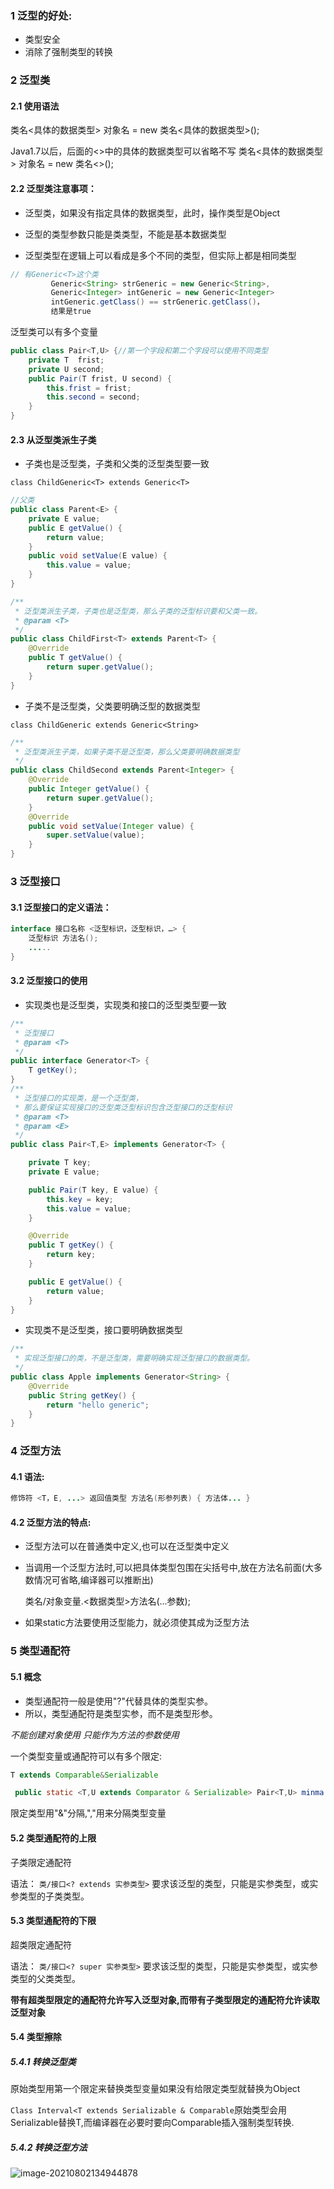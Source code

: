 ### 1 泛型的好处:

- 类型安全
- 消除了强制类型的转换

### 2 泛型类

#### 2.1 使用语法

类名<具体的数据类型> 对象名 = new 类名<具体的数据类型>();

Java1.7以后，后面的<>中的具体的数据类型可以省略不写
类名<具体的数据类型> 对象名 = new 类名<>(); 

#### 2.2 泛型类注意事项：

- 泛型类，如果没有指定具体的数据类型，此时，操作类型是Object

- 泛型的类型参数只能是类类型，不能是基本数据类型

- 泛型类型在逻辑上可以看成是多个不同的类型，但实际上都是相同类型

  


```java
// 有Generic<T>这个类
		 Generic<String> strGeneric = new Generic<String>,
		 Generic<Integer> intGeneric = new Generic<Integer>
		 intGeneric.getClass() == strGeneric.getClass()，
		 结果是true

```

泛型类可以有多个变量

```java
public class Pair<T,U> {//第一个字段和第二个字段可以使用不同类型
    private T  frist;
    private U second;
    public Pair(T frist, U second) {
        this.frist = frist;
        this.second = second;
    }
}
```

#### 2.3 从泛型类派生子类

-  子类也是泛型类，子类和父类的泛型类型要一致

`class ChildGeneric<T> extends Generic<T>`

```java
//父类
public class Parent<E> {
    private E value;
    public E getValue() {
        return value;
    }
    public void setValue(E value) {
        this.value = value;
    }
}

/**
 * 泛型类派生子类，子类也是泛型类，那么子类的泛型标识要和父类一致。
 * @param <T>
 */
public class ChildFirst<T> extends Parent<T> {
    @Override
    public T getValue() {
        return super.getValue();
    }
}

```

- 子类不是泛型类，父类要明确泛型的数据类型

`class ChildGeneric extends Generic<String>`

```java
/**
 * 泛型类派生子类，如果子类不是泛型类，那么父类要明确数据类型
 */
public class ChildSecond extends Parent<Integer> {
    @Override
    public Integer getValue() {
        return super.getValue();
    }
    @Override
    public void setValue(Integer value) {
        super.setValue(value);
    }
}

```

### 3 泛型接口

#### 3.1 泛型接口的定义语法：

```Java
interface 接口名称 <泛型标识，泛型标识，…> {
	泛型标识 方法名(); 
	.....
}
```

#### 3.2 泛型接口的使用

- 实现类也是泛型类，实现类和接口的泛型类型要一致

```Java
/**
 * 泛型接口
 * @param <T>
 */
public interface Generator<T> {
    T getKey();
}
/**
 * 泛型接口的实现类，是一个泛型类，
 * 那么要保证实现接口的泛型类泛型标识包含泛型接口的泛型标识
 * @param <T>
 * @param <E>
 */
public class Pair<T,E> implements Generator<T> {

    private T key;
    private E value;

    public Pair(T key, E value) {
        this.key = key;
        this.value = value;
    }

    @Override
    public T getKey() {
        return key;
    }

    public E getValue() {
        return value;
    }
}

```

- 实现类不是泛型类，接口要明确数据类型

```java
/**
 * 实现泛型接口的类，不是泛型类，需要明确实现泛型接口的数据类型。
 */
public class Apple implements Generator<String> {
    @Override
    public String getKey() {
        return "hello generic";
    }
}

```

### 4 泛型方法

#### 4.1 语法:

```java
修饰符 <T，E, ...> 返回值类型 方法名(形参列表) { 方法体... }
```

#### 4.2 泛型方法的特点:

- 泛型方法可以在普通类中定义,也可以在泛型类中定义

- 当调用一个泛型方法时,可以把具体类型包围在尖括号中,放在方法名前面(大多数情况可省略,编译器可以推断出)

   类名/对象变量.<数据类型>方法名(...参数);

- 如果static方法要使用泛型能力，就必须使其成为泛型方法

### 5 类型通配符

#### 5.1 概念

- 类型通配符一般是使用"?"代替具体的类型实参。
- 所以，类型通配符是类型实参，而不是类型形参。



 *不能创建对象使用          只能作为方法的参数使用*



一个类型变量或通配符可以有多个限定:

```java
T extends Comparable&Serializable
```

```java
 public static <T,U extends Comparator & Serializable> Pair<T,U> minma(T[] a) {}
```

限定类型用"&"分隔,","用来分隔类型变量



#### 5.2 类型通配符的上限

子类限定通配符

语法：
`类/接口<? extends 实参类型>`
要求该泛型的类型，只能是实参类型，或实参类型的子类类型。

#### 5.3 类型通配符的下限

超类限定通配符

语法：
`类/接口<? super 实参类型>`
要求该泛型的类型，只能是实参类型，或实参类型的父类类型。



**带有超类型限定的通配符允许写入泛型对象,而带有子类型限定的通配符允许读取泛型对象**





#### 5.4 类型擦除

##### 5.4.1 转换泛型类

原始类型用第一个限定来替换类型变量如果没有给限定类型就替换为Object

`Class Interval<T extends Serializable & Comparable`原始类型会用Serializable替换T,而编译器在必要时要向Comparable插入强制类型转换.

##### 5.4.2 转换泛型方法

![image-20210802134944878](https://i.loli.net/2021/08/07/kuC4BYbplrfhyaz.png)

